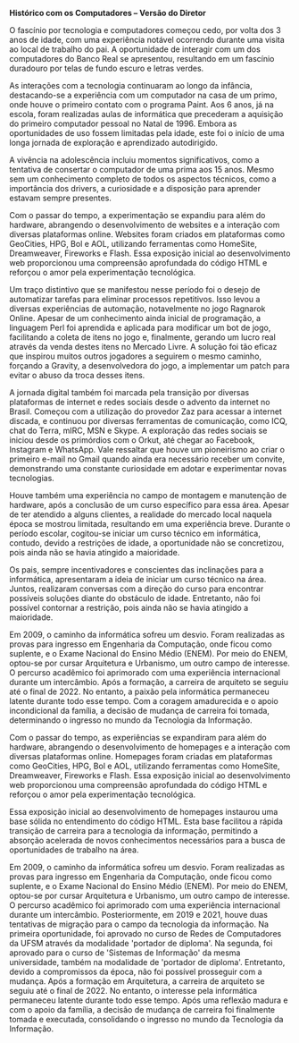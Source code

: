 **Histórico com os Computadores – Versão do Diretor**

O fascínio por tecnologia e computadores começou cedo, por volta dos 3 anos de idade, com uma experiência notável ocorrendo durante uma visita ao local de trabalho do pai. A oportunidade de interagir com um dos computadores do Banco Real se apresentou, resultando em um fascínio duradouro por telas de fundo escuro e letras verdes.

As interações com a tecnologia continuaram ao longo da infância, destacando-se a experiência com um computador na casa de um primo, onde houve o primeiro contato com o programa Paint. Aos 6 anos, já na escola, foram realizadas aulas de informática que precederam a aquisição do primeiro computador pessoal no Natal de 1996. Embora as oportunidades de uso fossem limitadas pela idade, este foi o início de uma longa jornada de exploração e aprendizado autodirigido.

A vivência na adolescência incluiu momentos significativos, como a tentativa de consertar o computador de uma prima aos 15 anos. Mesmo sem um conhecimento completo de todos os aspectos técnicos, como a importância dos drivers, a curiosidade e a disposição para aprender estavam sempre presentes.

Com o passar do tempo, a experimentação se expandiu para além do hardware, abrangendo o desenvolvimento de websites e a interação com diversas plataformas online. Websites foram criados em plataformas como GeoCities, HPG, Bol e AOL, utilizando ferramentas como HomeSite, Dreamweaver, Fireworks e Flash. Essa exposição inicial ao desenvolvimento web proporcionou uma compreensão aprofundada do código HTML e reforçou o amor pela experimentação tecnológica.

Um traço distintivo que se manifestou nesse período foi o desejo de automatizar tarefas para eliminar processos repetitivos. Isso levou a diversas experiências de automação, notavelmente no jogo Ragnarok Online. Apesar de um conhecimento ainda inicial de programação, a linguagem Perl foi aprendida e aplicada para modificar um bot de jogo, facilitando a coleta de itens no jogo e, finalmente, gerando um lucro real através da venda destes itens no Mercado Livre. A solução foi tão eficaz que inspirou muitos outros jogadores a seguirem o mesmo caminho, forçando a Gravity, a desenvolvedora do jogo, a implementar um patch para evitar o abuso da troca desses itens.

A jornada digital também foi marcada pela transição por diversas plataformas de internet e redes sociais desde o advento da internet no Brasil. Começou com a utilização do provedor Zaz para acessar a internet discada, e continuou por diversas ferramentas de comunicação, como ICQ, chat do Terra, mIRC, MSN e Skype. A exploração das redes sociais se iniciou desde os primórdios com o Orkut, até chegar ao Facebook, Instagram e WhatsApp. Vale ressaltar que houve um pioneirismo ao criar o primeiro e-mail no Gmail quando ainda era necessário receber um convite, demonstrando uma constante curiosidade em adotar e experimentar novas tecnologias.

Houve também uma experiência no campo de montagem e manutenção de hardware, após a conclusão de um curso específico para essa área. Apesar de ter atendido a alguns clientes, a realidade do mercado local naquela época se mostrou limitada, resultando em uma experiência breve. Durante o período escolar, cogitou-se iniciar um curso técnico em informática, contudo, devido a restrições de idade, a oportunidade não se concretizou, pois ainda não se havia atingido a maioridade.

Os pais, sempre incentivadores e conscientes das inclinações para a informática, apresentaram a ideia de iniciar um curso técnico na área. Juntos, realizaram conversas com a direção do curso para encontrar possíveis soluções diante do obstáculo de idade. Entretanto, não foi possível contornar a restrição, pois ainda não se havia atingido a maioridade.

Em 2009, o caminho da informática sofreu um desvio. Foram realizadas as provas para ingresso em Engenharia da Computação, onde ficou como suplente, e o Exame Nacional do Ensino Médio (ENEM). Por meio do ENEM, optou-se por cursar Arquitetura e Urbanismo, um outro campo de interesse. O percurso acadêmico foi aprimorado com uma experiência internacional durante um intercâmbio. Após a formação, a carreira de arquiteto se seguiu até o final de 2022. No entanto, a paixão pela informática permaneceu latente durante todo esse tempo. Com a coragem amadurecida e o apoio incondicional da família, a decisão de mudança de carreira foi tomada, determinando o ingresso no mundo da Tecnologia da Informação.

Com o passar do tempo, as experiências se expandiram para além do hardware, abrangendo o desenvolvimento de homepages e a interação com diversas plataformas online. Homepages foram criadas em plataformas como GeoCities, HPG, Bol e AOL, utilizando ferramentas como HomeSite, Dreamweaver, Fireworks e Flash. Essa exposição inicial ao desenvolvimento web proporcionou uma compreensão aprofundada do código HTML e reforçou o amor pela experimentação tecnológica.

Essa exposição inicial ao desenvolvimento de homepages instaurou uma base sólida no entendimento do código HTML. Esta base facilitou a rápida transição de carreira para a tecnologia da informação, permitindo a absorção acelerada de novos conhecimentos necessários para a busca de oportunidades de trabalho na área.

Em 2009, o caminho da informática sofreu um desvio. Foram realizadas as provas para ingresso em Engenharia da Computação, onde ficou como suplente, e o Exame Nacional do Ensino Médio (ENEM). Por meio do ENEM, optou-se por cursar Arquitetura e Urbanismo, um outro campo de interesse. O percurso acadêmico foi aprimorado com uma experiência internacional durante um intercâmbio. Posteriormente, em 2019 e 2021, houve duas tentativas de migração para o campo da tecnologia da informação. Na primeira oportunidade, foi aprovado no curso de Redes de Computadores da UFSM através da modalidade 'portador de diploma'. Na segunda, foi aprovado para o curso de 'Sistemas de Informação' da mesma universidade, também na modalidade de 'portador de diploma'. Entretanto, devido a compromissos da época, não foi possível prosseguir com a mudança. Após a formação em Arquitetura, a carreira de arquiteto se seguiu até o final de 2022. No entanto, o interesse pela informática permaneceu latente durante todo esse tempo. Após uma reflexão madura e com o apoio da família, a decisão de mudança de carreira foi finalmente tomada e executada, consolidando o ingresso no mundo da Tecnologia da Informação.
